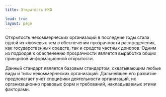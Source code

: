 ```yaml
---
title: Открытость НКО

lead: true
layout: page
---
```


Открытость некоммерческих организаций в последние годы стала одной из ключевых тем в обеспечении прозрачности распределения, как государственных средств, так и средств частных доноров. Одним из подходов к обеспечению прозрачности является выработка общих принципов информационной открытости.

Данный стандарт является базовым стандартом, охватывающим любые виды и типы некоммерческих организаций. Дальнейшее его развитие предполагает учет специфики деятельности организаций, их организационно правовых форм и требований, накладываемых этими факторами. 

